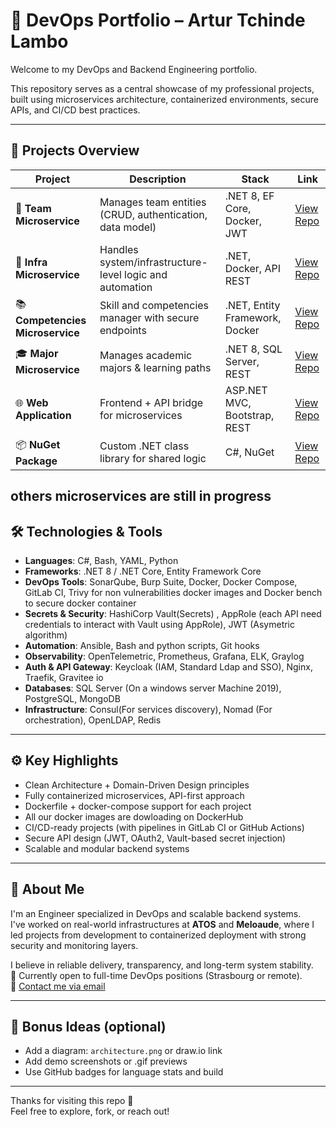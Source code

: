 # 🧠 DevOps Portfolio – Artur Tchinde Lambo

Welcome to my DevOps and Backend Engineering portfolio.

This repository serves as a central showcase of my professional projects, built using microservices architecture, containerized environments, secure APIs, and CI/CD best practices.

---

## 🔹 Projects Overview

| Project | Description | Stack | Link |
|--------|-------------|-------|------|
| 🧩 **Team Microservice** | Manages team entities (CRUD, authentication, data model) | .NET 8, EF Core, Docker, JWT | [View Repo](https://github.com/LAMBOFIRSTECH/Team-microservice) |
| 🔧 **Infra Microservice** | Handles system/infrastructure-level logic and automation | .NET, Docker, API REST | [View Repo](https://github.com/LAMBOFIRSTECH/Infra-microservice) |
| 📚 **Competencies Microservice** | Skill and competencies manager with secure endpoints | .NET, Entity Framework, Docker | [View Repo](https://github.com/LAMBOFIRSTECH/Competencies-microservice) |
| 🎓 **Major Microservice** | Manages academic majors & learning paths | .NET 8, SQL Server, REST | [View Repo](https://github.com/LAMBOFIRSTECH/Major-microservice) |
| 🌐 **Web Application** | Frontend + API bridge for microservices | ASP.NET MVC, Bootstrap, REST | [View Repo](https://github.com/LAMBOFIRSTECH/WebApplication) |
| 📦 **NuGet Package** | Custom .NET class library for shared logic | C#, NuGet | [View Repo](https://github.com/LAMBOFIRSTECH/Nuget-Package) |

others microservices are still in progress
---

## 🛠️ Technologies & Tools

- **Languages**: C#, Bash, YAML, Python
- **Frameworks**: .NET 8 / .NET Core, Entity Framework Core
- **DevOps Tools**: SonarQube, Burp Suite, Docker, Docker Compose, GitLab CI, Trivy for non vulnerabilities docker images and Docker bench to secure docker container
- **Secrets & Security**: HashiCorp Vault(Secrets) , AppRole (each API need credentials to interact with Vault using AppRole), JWT (Asymetric algorithm)
- **Automation**: Ansible, Bash and python scripts, Git hooks
- **Observability**: OpenTelemetric, Prometheus, Grafana, ELK, Graylog
- **Auth & API Gateway**: Keycloak (IAM, Standard Ldap and SSO), Nginx, Traefik, Gravitee io
- **Databases**: SQL Server (On a windows server Machine 2019), PostgreSQL, MongoDB
- **Infrastructure**: Consul(For services discovery), Nomad (For orchestration), OpenLDAP, Redis

---

## ⚙️ Key Highlights

- Clean Architecture + Domain-Driven Design principles
- Fully containerized microservices, API-first approach
- Dockerfile + docker-compose support for each project
- All our docker images are dowloading on DockerHub
- CI/CD-ready projects (with pipelines in GitLab CI or GitHub Actions)
- Secure API design (JWT, OAuth2, Vault-based secret injection)
- Scalable and modular backend systems

---

## 📌 About Me

I'm an Engineer specialized in DevOps and scalable backend systems.  
I've worked on real-world infrastructures at **ATOS** and **Meloaude**, where I led projects from development to containerized deployment with strong security and monitoring layers.

I believe in reliable delivery, transparency, and long-term system stability.  
📍 Currently open to full-time DevOps positions (Strasbourg or remote).  
📩 [Contact me via email](mailto:artur.tchindelambo@hotmail.com)

---

## 👀 Bonus Ideas (optional)

- Add a diagram: `architecture.png` or draw.io link
- Add demo screenshots or .gif previews
- Use GitHub badges for language stats and build

---

Thanks for visiting this repo 🙏  
Feel free to explore, fork, or reach out!
